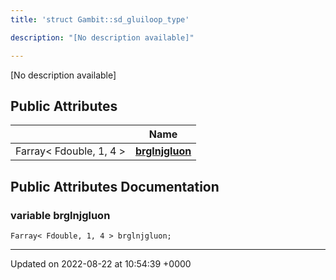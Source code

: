 ```yaml
---
title: 'struct Gambit::sd_gluiloop_type'

description: "[No description available]"

---
```









[No description available]

## Public Attributes

|                | Name           |
| -------------- | -------------- |
| Farray< Fdouble, 1, 4 > | **[brglnjgluon](/documentation/code/gambit_2-2/classes/structgambit_1_1sd__gluiloop__type/#variable-brglnjgluon)**  |

## Public Attributes Documentation

### variable brglnjgluon

```
Farray< Fdouble, 1, 4 > brglnjgluon;
```


-------------------------------

Updated on 2022-08-22 at 10:54:39 +0000